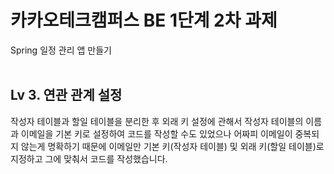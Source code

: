 # 카카오테크캠퍼스 BE 1단계 2차 과제

Spring 일정 관리 앱 만들기
<br>
<br>

## Lv 3. 연관 관계 설정
작성자 테이블과 할일 테이블을 분리한 후 외래 키 설정에 관해서
작성자 테이블의 이름과 이메일을 기본 키로 설정하여 코드를 작성할 수도 있었으나
어짜피 이메일이 중복되지 않는게 명확하기 때문에 이메일만 기본 키(작성자 테이블) 및 외래 키(할일 테이블)로 지정하고 그에 맞춰서 코드를 작성했습니다.
